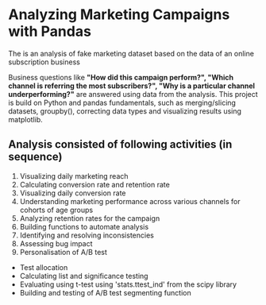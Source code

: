 # Analyzing Marketing Campaigns with Pandas
 The is an analysis of fake marketing dataset based on the data of an online subscription business
 
 Business questions like **"How did this campaign perform?", "Which channel is referring the most subscribers?", "Why is a particular channel underperforming?"** are answered using data from the analysis. This project is build on Python and pandas fundamentals, such as merging/slicing datasets, groupby(), correcting data types and visualizing results using matplotlib.

 ## Analysis consisted of following activities (in sequence)

  1. Visualizing daily marketing reach
  2. Calculating conversion rate and retention rate
  3. Visualizing daily conversion rate
  4. Understanding marketing performance across various channels for cohorts of age groups
  5. Analyzing retention rates for the campaign
  6. Building functions to automate analysis
  7. Identifying and resolving inconsistencies
  8. Assessing bug impact
  9. Personalisation of A/B test
  * Test allocation 
  * Calculating list and significance testing
  * Evaluating using t-test using 'stats.ttest_ind' from the scipy library
  * Building and testing of A/B test segmenting function
  
